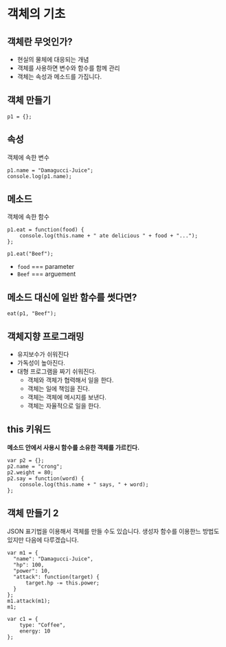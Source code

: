 객체의 기초
===
객체란 무엇인가?
---
* 현실의 물체에 대응되는 개념
* 객체를 사용하면 변수와 함수를 함께 관리
* 객체는 속성과 메소드를 가집니다.
## 객체 만들기
```
p1 = {};
```
## 속성
객체에 속한 변수
```
p1.name = "Damagucci-Juice";
console.log(p1.name);
```
## 메소드
객체에 속한 함수
```
p1.eat = function(food) {       
    console.log(this.name + " ate delicious " + food + "...");
};

p1.eat("Beef");     
```
* `food` === parameter
* `Beef` === arguement

## 메소드 대신에 일반 함수를 썻다면?
```
eat(p1, "Beef");
```
## 객체지향 프로그래밍
* 유지보수가 쉬워진다
* 가독성이 높아진다.
* 대형 프로그램을 짜기 쉬워진다.
    * 객체와 객체가 협력해서 일을 한다.
    * 객체는 일에 책임을 진다.
    * 객체는 객체에 메시지를 보낸다.
    * 객체는 자율적으로 일을 한다.
## this 키워드
**메소드 안에서 사용시 함수를 소유한 객체를 가르킨다.**
```
var p2 = {};
p2.name = "crong";
p2.weight = 80;
p2.say = function(word) {
    console.log(this.name + " says, " + word);
};
```
## 객체 만들기 2
JSON 표기법을 이용해서 객체를 만들 수도 있습니다. 생성자 함수를 이용한느 방법도 있지만 다음에 다루겠습니다.
```
var m1 = {
  "name": "Damagucci-Juice",
  "hp": 100,
  "power": 10,
  "attack": function(target) {
      target.hp -= this.power;
  }
};
m1.attack(m1);
m1;

var c1 = {
    type: "Coffee",
    energy: 10
};
```